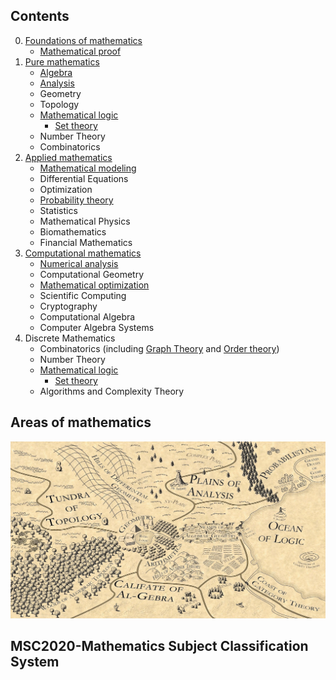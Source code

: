 ## Contents

0. [Foundations of mathematics](0.%20Foundations%20of%20mathematics/Foundations%20of%20mathematics.md)
	- [Mathematical proof](0.%20Foundations%20of%20mathematics/Mathematical%20proof/Mathematical%20proof.md)
1. [Pure mathematics](1.%20Pure%20mathematics/Pure%20mathematics.md)
	- [Algebra](1.%20Pure%20mathematics/Algebra/Algebra.md)
	- [Analysis](1.%20Pure%20mathematics/Analysis/Analysis.md)
	- Geometry
	- Topology
	- [Mathematical logic](1.%20Pure%20mathematics/Mathematical%20logic/Mathematical%20logic.md)
		- [Set theory](1.%20Pure%20mathematics/Mathematical%20logic/Set%20theory/Set%20theory.md)
	- Number Theory
	- Combinatorics
2. [Applied mathematics‎](2.%20Applied%20mathematics%E2%80%8E/Applied%20mathematics%E2%80%8E.md)
	- [Mathematical modeling](2.%20Applied%20mathematics%E2%80%8E/Mathematical%20modeling/Mathematical%20modeling.canvas)
	- Differential Equations
	- Optimization
	- [Probability theory](2.%20Applied%20mathematics%E2%80%8E/Probability%20theory/Probability%20theory.md)
	- Statistics
	- Mathematical Physics
	- Biomathematics
	- Financial Mathematics
3. [Computational mathematics](3.%20Computational%20mathematics/Computational%20mathematics.md)
	- [Numerical analysis](3.%20Computational%20mathematics/Numerical%20analysis/Numerical%20analysis.md)
	- Computational Geometry
	- [Mathematical optimization](3.%20Computational%20mathematics/Mathematical%20optimization/Mathematical%20optimization.md)
	- Scientific Computing
	- Cryptography
	- Computational Algebra
	- Computer Algebra Systems
4. Discrete Mathematics
	- Combinatorics (including [Graph Theory](../Resources/2.%20Mathematics/4.%20Discrete%20mathematics/Graph%20theory/Graph%20theory.pdf) and [Order theory](4.%20Discrete%20mathematics/Order%20theory/Order%20theory.md))
	- Number Theory
	- [Mathematical logic](1.%20Pure%20mathematics/Mathematical%20logic/Mathematical%20logic.md)
		- [Set theory](1.%20Pure%20mathematics/Mathematical%20logic/Set%20theory/Set%20theory.md)
	- Algorithms and Complexity Theory

## Areas of mathematics

![Mathematistan](../Resources/2.%20Mathematics/Mathematistan.jpg)

## MSC2020-Mathematics Subject Classification System




